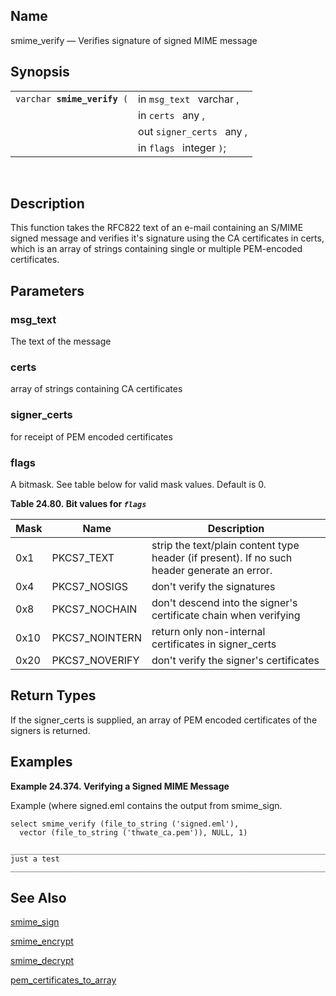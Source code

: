 <div id="fn_smime_verify" class="refentry">

<div class="titlepage">

</div>

<div class="refnamediv">

## Name

smime_verify — Verifies signature of signed MIME message

</div>

<div class="refsynopsisdiv">

## Synopsis

<div id="fsyn_smime_verify" class="funcsynopsis">

|                                  |                           |
|----------------------------------|---------------------------|
| `varchar `**`smime_verify`**` (` | in `msg_text ` varchar ,  |
|                                  | in `certs ` any ,         |
|                                  | out `signer_certs ` any , |
|                                  | in `flags ` integer `)`;  |

<div class="funcprototype-spacer">

 

</div>

</div>

</div>

<div id="desc_smime_verify" class="refsect1">

## Description

This function takes the RFC822 text of an e-mail containing an S/MIME
signed message and verifies it's signature using the CA certificates in
certs, which is an array of strings containing single or multiple
PEM-encoded certificates.

</div>

<div id="params_smime_verify" class="refsect1">

## Parameters

<div id="id110124" class="refsect2">

### msg_text

The text of the message

</div>

<div id="id110127" class="refsect2">

### certs

array of strings containing CA certificates

</div>

<div id="id110130" class="refsect2">

### signer_certs

for receipt of PEM encoded certificates

</div>

<div id="id110133" class="refsect2">

### flags

A bitmask. See table below for valid mask values. Default is 0.

<div id="id110136" class="table">

**Table 24.80. Bit values for *`flags `***

<div class="table-contents">

| Mask | Name           | Description                                                                                 |
|------|----------------|---------------------------------------------------------------------------------------------|
| 0x1  | PKCS7_TEXT     | strip the text/plain content type header (if present). If no such header generate an error. |
| 0x4  | PKCS7_NOSIGS   | don't verify the signatures                                                                 |
| 0x8  | PKCS7_NOCHAIN  | don't descend into the signer's certificate chain when verifying                            |
| 0x10 | PKCS7_NOINTERN | return only non-internal certificates in signer_certs                                       |
| 0x20 | PKCS7_NOVERIFY | don't verify the signer's certificates                                                      |

</div>

</div>

  

</div>

</div>

<div id="ret_smime_verify" class="refsect1">

## Return Types

If the signer_certs is supplied, an array of PEM encoded certificates of
the signers is returned.

</div>

<div id="examples_smime_verify" class="refsect1">

## Examples

<div id="ex_smime_verify_01" class="example">

**Example 24.374. Verifying a Signed MIME Message**

<div class="example-contents">

Example (where signed.eml contains the output from smime_sign.

``` programlisting
select smime_verify (file_to_string ('signed.eml'),
  vector (file_to_string ('thwate_ca.pem')), NULL, 1)

_______________________________________________________________________________
just a test
_______________________________________________________________________________
```

</div>

</div>

  

</div>

<div id="seealso_smime_verify" class="refsect1">

## See Also

<a href="fn_smime_sign.html" class="link"
title="smime_sign">smime_sign</a>

<a href="fn_smime_encrypt.html" class="link"
title="smime_encrypt">smime_encrypt</a>

<a href="fn_smime_decrypt.html" class="link"
title="smime_decrypt">smime_decrypt</a>

<a href="fn_pem_certificates_to_array.html" class="link"
title="pem_certificates_to_array">pem_certificates_to_array</a>

</div>

</div>
